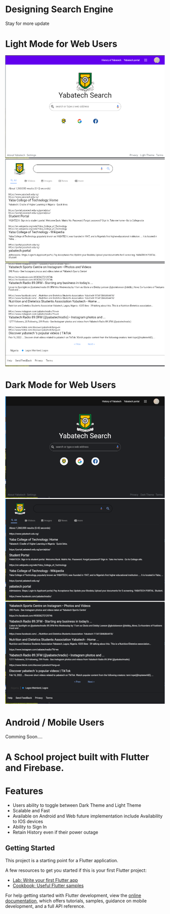 # Designing Search Engine
Stay for more update

# Light Mode for Web Users
![](screenshots/1.png)   ![](screenshots/2.png)
![](screenshots/3.png) 

# Dark Mode for Web Users
![](screenshots/4.png)     ![](screenshots/5.png)
![](screenshots/6.png)

# Android / Mobile Users
Comming Soon....


# A School project built with Flutter and Firebase.

# Features
- Users ability to toggle between Dark Theme and Light Theme
- Scalable and Fast
- Available on Android and Web future implementation include Availability to IOS devices
- Ability to Sign In
- Retain History even if their power outage

## Getting Started

This project is a starting point for a Flutter application.

A few resources to get you started if this is your first Flutter project:

- [Lab: Write your first Flutter app](https://docs.flutter.dev/get-started/codelab)
- [Cookbook: Useful Flutter samples](https://docs.flutter.dev/cookbook)

For help getting started with Flutter development, view the
[online documentation](https://docs.flutter.dev/), which offers tutorials,
samples, guidance on mobile development, and a full API reference.
